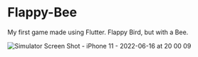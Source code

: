 # Flappy-Bee

My first game made using Flutter. Flappy Bird, but with a Bee.

![Simulator Screen Shot - iPhone 11 - 2022-06-16 at 20 00 09](https://user-images.githubusercontent.com/65943573/174145729-2093333d-772b-4cd7-924d-63c723c5a57b.png)
